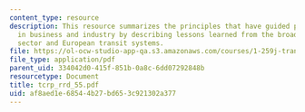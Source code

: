 ```yaml
---
content_type: resource
description: This resource summarizes the principles that have guided paradigm shifts
  in business and industry by describing lessons learned from the broader U.S. transportation
  sector and European transit systems.
file: https://ol-ocw-studio-app-qa.s3.amazonaws.com/courses/1-259j-transit-management-fall-2006/af8aed1e68544b27bd653c921302a377_tcrp_rrd_55.pdf
file_type: application/pdf
parent_uid: 334042d0-415f-851b-0a8c-6dd07292848b
resourcetype: Document
title: tcrp_rrd_55.pdf
uid: af8aed1e-6854-4b27-bd65-3c921302a377
---
```

